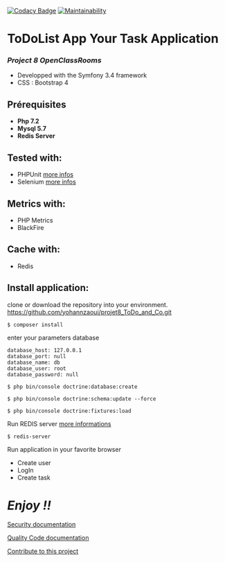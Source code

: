[![Codacy Badge](https://api.codacy.com/project/badge/Grade/a711004de5cd4e5f9b4bc892faf33146)](https://app.codacy.com/app/yohannzaoui/projet8_ToDo_and_Co?utm_source=github.com&utm_medium=referral&utm_content=yohannzaoui/projet8_ToDo_and_Co&utm_campaign=Badge_Grade_Dashboard)
[![Maintainability](https://api.codeclimate.com/v1/badges/96bff9fc7d6cd02562bb/maintainability)](https://codeclimate.com/github/yohannzaoui/projet8_ToDo_and_Co/maintainability)

ToDoList App Your Task Application
==================================
### *Project 8 OpenClassRooms*

* Developped with the Symfony 3.4 framework
* CSS : Bootstrap 4

## Prérequisites
* **Php 7.2**
* **Mysql 5.7**
* **Redis Server**

## Tested with:
- PHPUnit [more infos](https://phpunit.de/)
- Selenium [more infos](https://www.seleniumhq.org/)

## Metrics with:
- PHP Metrics
- BlackFire

## Cache with:
- Redis

## Install application:
clone or download the repository into your environment. https://github.com/yohannzaoui/projet8_ToDo_and_Co.git

```
$ composer install
```
enter your parameters database
```
database_host: 127.0.0.1
database_port: null
database_name: db
database_user: root
database_password: null
```
```
$ php bin/console doctrine:database:create
```
```
$ php bin/console doctrine:schema:update --force
```
```
$ php bin/console doctrine:fixtures:load
```

Run REDIS server [more informations](https://redis.io/)
```
$ redis-server
```
Run application in your favorite browser

- Create user
- LogIn
- Create task

# *Enjoy !!*

[Security documentation](https://github.com/yohannzaoui/projet8_ToDo_and_Co/blob/master/docs/documents/symfony_security.pdf)

[Quality Code documentation](https://github.com/yohannzaoui/projet8_ToDo_and_Co/blob/master/docs/documents/audit_qualit%C3%A9.pdf)

[Contribute to this project](https://github.com/yohannzaoui/projet8_ToDo_and_Co/blob/master/Contributing.md)





